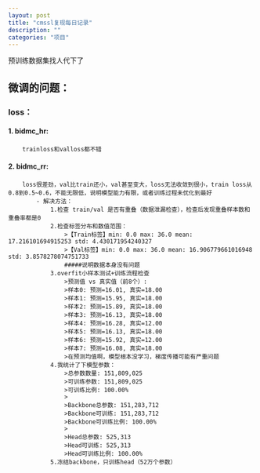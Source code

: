 ```yaml
---
layout: post
title: "cmssl复现每日记录"
description: ""
categories: "项目"
---
```

预训练数据集找人代下了

## 微调的问题：
### loss：
#### 1. bidmc_hr:
        trainloss和valloss都不错
#### 2. bidmc_rr:
        loss很差劲，val比train还小，val甚至变大，loss无法收敛到很小，train loss从0.8到0.5~0.6，不能无限低，说明模型能力有限，或者训练过程未优化到最好
            - 解决方法：
                1.检查 train/val 是否有重叠（数据泄漏检查），检查后发现重叠样本数和重叠率都是0
                2.检查标签分布和数值范围：
                    >【Train标签】min: 0.0 max: 36.0 mean: 17.216101694915253 std: 4.430171954240327
                    >【Val标签】min: 0.0 max: 36.0 mean: 16.906779661016948 std: 3.8578278074751733
                    #####说明数据本身没有问题
                3.overfit小样本测试+训练流程检查
                    >预测值 vs 真实值（前8个）:
                    >样本0: 预测=16.01, 真实=18.00
                    >样本1: 预测=15.95, 真实=18.00
                    >样本2: 预测=15.89, 真实=18.00
                    >样本3: 预测=16.13, 真实=18.00
                    >样本4: 预测=16.28, 真实=12.00
                    >样本5: 预测=16.13, 真实=18.00
                    >样本6: 预测=15.92, 真实=12.00
                    >样本7: 预测=16.08, 真实=18.00
                    >在预测均值啊，模型根本没学习，梯度传播可能有严重问题
                4.我统计了下模型参数：
                    >总参数数量: 151,809,025
                    >可训练参数: 151,809,025
                    >可训练比例: 100.00%
                    >
                    >Backbone总参数: 151,283,712
                    >Backbone可训练: 151,283,712
                    >Backbone可训练比例: 100.00%
                    >
                    >Head总参数: 525,313
                    >Head可训练: 525,313
                    >Head可训练比例: 100.00%
                5.冻结backbone，只训练head（52万个参数）
                    

